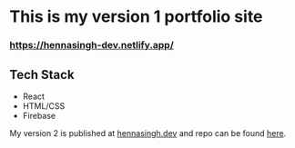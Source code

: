 # This is my version 1 portfolio site

### https://hennasingh-dev.netlify.app/

## Tech Stack
- React
- HTML/CSS
- Firebase

My version 2 is published at [hennasingh.dev](https://hennasingh.dev) and repo can be found [here](https://github.com/hennasingh/henna-dev-v2).
